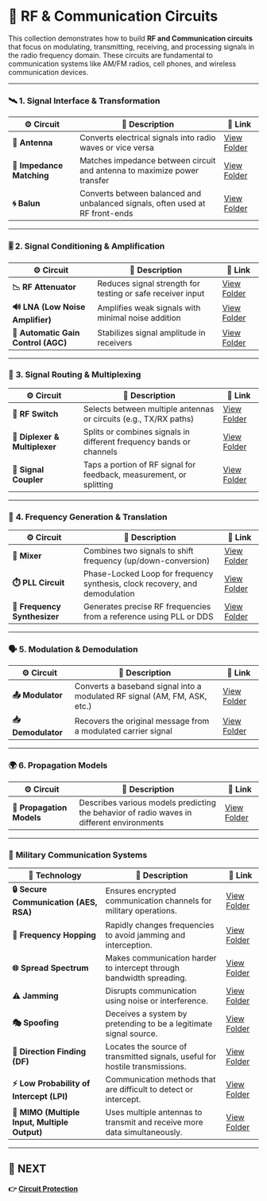 # 📡 RF & Communication Circuits

This collection demonstrates how to build **RF and Communication circuits** that focus on modulating, transmitting, receiving, and processing signals in the radio frequency domain. These circuits are fundamental to communication systems like AM/FM radios, cell phones, and wireless communication devices.

---

### 🛰️ **1. Signal Interface & Transformation**
| ⚙️ Circuit              | 📜 Description                                                                  | 🔗 Link                                      |
|------------------------|----------------------------------------------------------------------------------|---------------------------------------------|
| **📡 Antenna**         | Converts electrical signals into radio waves or vice versa                      | [View Folder](./Signal_Interface/Antenna)                    |
| **📡 Impedance Matching** | Matches impedance between circuit and antenna to maximize power transfer        | [View Folder](.//Signal_Interface/Impedance_Matching)         |
| **🌀 Balun**            | Converts between balanced and unbalanced signals, often used at RF front-ends   | [View Folder](.//Signal_Interface/Balun)                      |

---

### 🎚️ **2. Signal Conditioning & Amplification**
| ⚙️ Circuit                         | 📜 Description                                                                  | 🔗 Link                                |
|------------------------------------|---------------------------------------------------------------------------------|----------------------------------------|
| **📉 RF Attenuator**               | Reduces signal strength for testing or safe receiver input                      | [View Folder](./Signal_Conditioning/RF_Attenuator)         |
| **🔊 LNA (Low Noise Amplifier)**   | Amplifies weak signals with minimal noise addition                              | [View Folder](./Signal_Conditioning/LNA)                   |
| **🔄 Automatic Gain Control (AGC)**| Stabilizes signal amplitude in receivers                                        | [View Folder](./Signal_Conditioning/AGC)                   |

---

### 🔀 **3. Signal Routing & Multiplexing**
| ⚙️ Circuit                    | 📜 Description                                                                 | 🔗 Link                              |
|-------------------------------|-------------------------------------------------------------------------------|---------------------------------------|
| **📵 RF Switch**              | Selects between multiple antennas or circuits (e.g., TX/RX paths)             | [View Folder](./Signal_Routing/RF_Switch)            |
| **🔂 Diplexer & Multiplexer** | Splits or combines signals in different frequency bands or channels           | [View Folder](./Signal_Routing/Diplexer)             |
| **🔀 Signal Coupler**         | Taps a portion of RF signal for feedback, measurement, or splitting           | [View Folder](./Signal_Routing/Signal_Coupler)       |

---

### 📶 **4. Frequency Generation & Translation**
| ⚙️ Circuit                   | 📜 Description                                                                  | 🔗 Link                                      |
|------------------------------|----------------------------------------------------------------------------------|---------------------------------------------|
| **🔁 Mixer**                 | Combines two signals to shift frequency (up/down-conversion)                    | [View Folder](./Frequency_Generation/Mixer)                      |
| **⏱️ PLL Circuit**           | Phase-Locked Loop for frequency synthesis, clock recovery, and demodulation     | [View Folder](./Frequency_Generation/PLL)                        |
| **🧭 Frequency Synthesizer** | Generates precise RF frequencies from a reference using PLL or DDS              | [View Folder](./Frequency_Generation/Frequency_Synthesizer)      |

---

### 🗣️ **5. Modulation & Demodulation**
| ⚙️ Circuit               | 📜 Description                                                              | 🔗 Link                          |
|--------------------------|------------------------------------------------------------------------------|-----------------------------------|
| **📤 Modulator**         | Converts a baseband signal into a modulated RF signal (AM, FM, ASK, etc.)   | [View Folder](./Modulator_Demodulator/Modulator)        |
| **📥 Demodulator**       | Recovers the original message from a modulated carrier signal               | [View Folder](./Modulator_Demodulator/Demodulator)      |

---

### 🌍 **6. Propagation Models**
| ⚙️ Circuit               | 📜 Description                                                              | 🔗 Link                          |
|--------------------------|------------------------------------------------------------------------------|-----------------------------------|
| **📡 Propagation Models** | Describes various models predicting the behavior of radio waves in different environments | [View Folder](./Propagation_Models)        |

---

### 🚀 **Military Communication Systems**

| 📡 Technology                             | 📜 Description                                                                 | 🔗 Link                                      |
|------------------------------------------|-------------------------------------------------------------------------------|----------------------------------------------|
| **🔒 Secure Communication (AES, RSA)**    | Ensures encrypted communication channels for military operations.            | [View Folder](./Military/Secure_Comm)                 |
| **📡 Frequency Hopping**                 | Rapidly changes frequencies to avoid jamming and interception.               | [View Folder](./Military/Frequency_hopping)           |
| **🌐 Spread Spectrum**                   | Makes communication harder to intercept through bandwidth spreading.         | [View Folder](./Military/Spread_Sprectrum)            |
| **⚠️ Jamming**                          | Disrupts communication using noise or interference.                          | [View Folder](./Military/Jamming)                     |
| **🎭 Spoofing**                          | Deceives a system by pretending to be a legitimate signal source.            | [View Folder](./Military/Spoofing)                    |
| **📡 Direction Finding (DF)**            | Locates the source of transmitted signals, useful for hostile transmissions. | [View Folder](./Military/DF)                         |
| **⚡ Low Probability of Intercept (LPI)** | Communication methods that are difficult to detect or intercept.             | [View Folder](./Military/LPI)                        |
| **📡 MIMO (Multiple Input, Multiple Output)** | Uses multiple antennas to transmit and receive more data simultaneously. | [View Folder](./Military/MIMO)                      |

---

## 🔹 NEXT  
**👉 [Circuit Protection](../../Circuit_Protection)**
